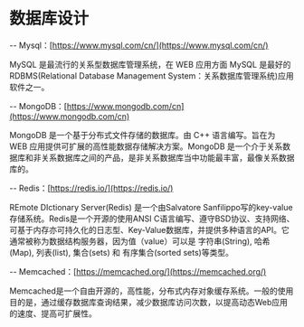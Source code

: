 # 数据库设计

-- Mysql：[https://www.mysql.com/cn/](https://www.mysql.com/cn/)

MySQL 是最流行的关系型数据库管理系统，在 WEB 应用方面 MySQL 是最好的 RDBMS\(Relational Database Management System：关系数据库管理系统\)应用软件之一。

-- MongoDB：[https://www.mongodb.com/cn](https://www.mongodb.com/cn)

MongoDB 是一个基于分布式文件存储的数据库。由 C++ 语言编写。旨在为 WEB 应用提供可扩展的高性能数据存储解决方案。MongoDB 是一个介于关系数据库和非关系数据库之间的产品，是非关系数据库当中功能最丰富，最像关系数据库的。

-- Redis：[https://redis.io/](https://redis.io/)

REmote DIctionary Server\(Redis\) 是一个由Salvatore Sanfilippo写的key-value存储系统。Redis是一个开源的使用ANSI C语言编写、遵守BSD协议、支持网络、可基于内存亦可持久化的日志型、Key-Value数据库，并提供多种语言的API。它通常被称为数据结构服务器，因为值（value）可以是 字符串\(String\), 哈希\(Map\), 列表\(list\), 集合\(sets\) 和 有序集合\(sorted sets\)等类型。

-- Memcached：[https://memcached.org/](https://memcached.org/)

Memcached是一个自由开源的，高性能，分布式内存对象缓存系统。一般的使用目的是，通过缓存数据库查询结果，减少数据库访问次数，以提高动态Web应用的速度、提高可扩展性。



